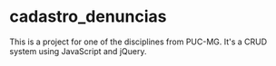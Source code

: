 # cadastro_denuncias
This is a project for one of the disciplines from PUC-MG. It's a CRUD system using JavaScript and jQuery.
